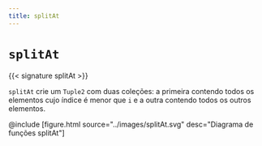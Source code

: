 ```yaml
---
title: splitAt
---
```


# `splitAt`

{{< signature splitAt >}}

`splitAt` crie um `Tuple2` com duas coleções: a primeira contendo todos os elementos cujo índice é menor que `i` e a outra contendo todos os outros elementos.

@include [figure.html source="../images/splitAt.svg" desc="Diagrama de funções splitAt"]
